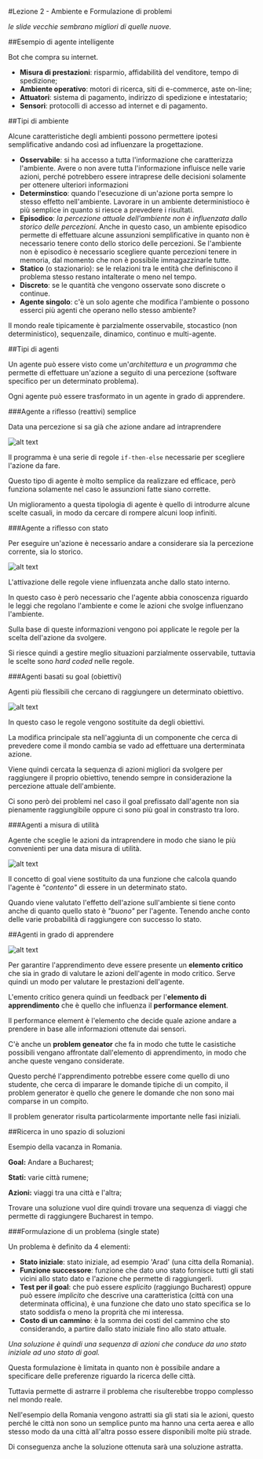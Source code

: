 #Lezione 2 - Ambiente e Formulazione di problemi

_le slide vecchie sembrano migliori di quelle nuove._

##Esempio di agente intelligente

Bot che compra su internet.

- **Misura di prestazioni**: risparmio, affidabilità del venditore, tempo di spedizione;
- **Ambiente operativo**: motori di ricerca, siti di e-commerce, aste on-line;
- **Attuatori**: sistema di pagamento, indirizzo di spedizione e intestatario;
- **Sensori**: protocolli di accesso ad internet e di pagamento.

##Tipi di ambiente

Alcune caratteristiche degli ambienti possono permettere ipotesi semplificative andando così ad influenzare la progettazione.

- **Osservabile**: si ha accesso a tutta l'informazione che caratterizza l'ambiente. Avere o non avere tutta l'informazione influisce nelle varie azioni, perché potrebbero essere intraprese delle decisioni solamente per ottenere ulteriori informazioni
- **Determinstico**: quando l'esecuzione di un'azione porta sempre lo stesso effetto nell'ambiente. Lavorare in un ambiente deterministioco è più semplice in quanto si riesce a prevedere i risultati.
- **Episodico**: _la percezione attuale dell'ambiente non è influenzata dallo storico delle percezioni._ Anche in questo caso, un ambiente episodico permette di effettuare alcune assunzioni semplificative in quanto non è necessario tenere conto dello storico delle percezioni. Se l'ambiente non è episodico è necessario scegliere quante percezioni tenere in memoria, dal momento che non è possibile immagazzinarle tutte.
- **Statico** (o stazionario): se le relazioni tra le entità che definiscono il problema stesso restano intalterate o meno nel tempo.
- **Discreto**: se le quantità che vengono osservate sono discrete o continue.
- **Agente singolo**: c'è un solo agente che modifica l'ambiente o possono esserci più agenti che operano nello stesso ambiente?

Il mondo reale tipicamente è parzialmente osservabile, stocastico (non deterministico), sequenzaile, dinamico, continuo e multi-agente.

##Tipi di agenti

Un agente può essere visto come un'_architettura_ e un _programma_ che permette di effettuare un'azione a seguito di una percezione (software specifico per un determinato problema).

Ogni agente può essere trasformato in un agente in grado di apprendere.

###Agente a riflesso (reattivi) semplice

Data una percezione si sa già che azione andare ad intraprendere

![alt text](./immagini/l2-agente-semplice.png "Agente semplice")

Il programma è una serie di regole `if-then-else` necessarie per scegliere l'azione da fare.

Questo tipo di agente è molto semplice da realizzare ed efficace, però funziona solamente nel caso le assunzioni fatte siano corrette.

Un miglioramento a questa tipologia di agente è quello di introdurre alcune scelte casuali, in modo da cercare di rompere alcuni loop infiniti.

###Agente a riflesso con stato

Per eseguire un'azione è necessario andare a considerare sia la percezione corrente, sia lo storico.

![alt text](./immagini/l2-agente-riflesso.png "Agente a riflesso con stato")

L'attivazione delle regole viene influenzata anche dallo stato interno.

In questo caso è però necessario che l'agente abbia conoscenza riguardo le leggi che regolano l'ambiente e come le azioni che svolge influenzano l'ambiente.

Sulla base di queste informazioni vengono poi applicate le regole per la scelta dell'azione da svolgere.

Si riesce quindi a gestire meglio situazioni parzialmente osservabile, tuttavia le scelte sono _hard coded_ nelle regole.

###Agenti basati su goal (obiettivi)

Agenti più flessibili che cercano di raggiungere un determinato obiettivo.

![alt text](./immagini/l2-agente-goal.png "Agente con goal")

In questo caso le regole vengono sostituite da degli obiettivi.

La modifica principale sta nell'aggiunta di un componente che cerca di prevedere come il mondo cambia se vado ad effettuare una derterminata azione.

Viene quindi cercata la sequenza di azioni migliori da svolgere per raggiungere il proprio obiettivo, tenendo sempre in considerazione la percezione attuale dell'ambiente.

Ci sono però dei problemi nel caso il goal prefissato dall'agente non sia pienamente raggiungibile oppure ci sono più goal in constrasto tra loro.

###Agenti a misura di utilità

Agente che sceglie le azioni da intraprendere in modo che siano le più convenienti per una data misura di utilità.

![alt text](./immagini/l2-agente-utilita.png "Agente a misura di utilità")

Il concetto di goal viene sostituito da una funzione che calcola quando l'agente è _"contento"_ di essere in un determinato stato.

Quando viene valutato l'effetto dell'azione sull'ambiente si tiene conto anche di quanto quello stato è _"buono"_ per l'agente. Tenendo anche conto delle varie probabilità di raggiungere con successo lo stato.

##Agenti in grado di apprendere

![alt text](./immagini/l2-agente-apprende.png "Agente in grado di apprendere")

Per garantire l'apprendimento deve essere presente un __elemento critico__ che sia in grado di valutare le azioni dell'agente in modo critico. Serve quindi un modo per valutare le prestazioni dell'agente.

L'emento critico genera quindi un feedback per l'__elemento di apprendimento__ che è quello che influenza il __performance element__.

Il performance element è l'elemento che decide quale azione andare a prendere in base alle informazioni ottenute dai sensori.

C'è anche un __problem geneator__ che fa in modo che tutte le casistiche possibili vengano affrontate dall'elemento di apprendimento, in modo che anche queste vengano considerate.

Questo perché l'apprendimento potrebbe essere come quello di uno studente, che cerca di imparare le domande tipiche di un compito, il problem generator è quello che genere le domande che non sono mai comparse in un compito.

Il problem generator risulta particolarmente importante nelle fasi iniziali.

##Ricerca in uno spazio di soluzioni

Esempio della vacanza in Romania.

__Goal:__ Andare a Bucharest;

__Stati:__ varie città rumene;

__Azioni:__ viaggi tra una città e l'altra;

Trovare una soluzione vuol dire quindi trovare una sequenza di viaggi che permette di raggiungere Bucharest in tempo.

###Formulazione di un problema (single state)

Un problema è definito da 4 elementi:

- __Stato iniziale__: stato iniziale, ad esempio 'Arad' (una citta della Romania).
- __Funzione successore__: funzione che dato uno stato fornisce tutti gli stati vicini allo stato dato e l'azione che permette di raggiungerli.
- __Test per il goal__: che può essere _esplicito_ (raggiungo Bucharest) oppure può essere _implicito_ che descrive una caratteristica (città con una determinata officina), è una funzione che dato uno stato specifica se lo stato soddisfa o meno la proprità che mi interessa.
- __Costo di un cammino__: è la somma dei costi del cammino che sto considerando, a partire dallo stato iniziale fino allo stato attuale.

_Una soluzione è quindi una sequenza di azioni che conduce da uno stato iniziale ad uno stato di goal._

Questa formulazione è limitata in quanto non è possibile andare a specificare delle preferenze riguardo la ricerca delle città.

Tuttavia permette di astrarre il problema che risulterebbe troppo complesso nel mondo reale.

Nell'esempio della Romania vengono astratti sia gli stati sia le azioni, questo perché le città non sono un semplice punto ma hanno una certa aerea e allo stesso modo da una città all'altra posso essere disponibili molte più strade.

Di conseguenza anche la soluzione ottenuta sarà una soluzione astratta.





